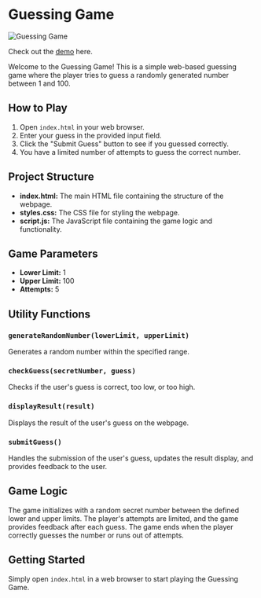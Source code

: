 # Guessing Game

![Guessing Game](https://i.ibb.co/GtCFLGD/Picture1.png)

Check out the [demo](https://nenorvalls-guessing-game.netlify.app/) here.

Welcome to the Guessing Game! This is a simple web-based guessing game where the player tries to guess a randomly generated number between 1 and 100.

## How to Play

1. Open `index.html` in your web browser.
2. Enter your guess in the provided input field.
3. Click the "Submit Guess" button to see if you guessed correctly.
4. You have a limited number of attempts to guess the correct number.

## Project Structure

- **index.html:** The main HTML file containing the structure of the webpage.
- **styles.css:** The CSS file for styling the webpage.
- **script.js:** The JavaScript file containing the game logic and functionality.

## Game Parameters

- **Lower Limit:** 1
- **Upper Limit:** 100
- **Attempts:** 5

## Utility Functions

### `generateRandomNumber(lowerLimit, upperLimit)`

Generates a random number within the specified range.

### `checkGuess(secretNumber, guess)`

Checks if the user's guess is correct, too low, or too high.

### `displayResult(result)`

Displays the result of the user's guess on the webpage.

### `submitGuess()`

Handles the submission of the user's guess, updates the result display, and provides feedback to the user.

## Game Logic

The game initializes with a random secret number between the defined lower and upper limits. The player's attempts are limited, and the game provides feedback after each guess. The game ends when the player correctly guesses the number or runs out of attempts.

## Getting Started

Simply open `index.html` in a web browser to start playing the Guessing Game.
